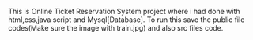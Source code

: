 This is Online Ticket Reservation System project where i had done with html,css,java script and Mysql[Database].
To run this save the public file codes(Make sure the image with train.jpg) and also src files code.
